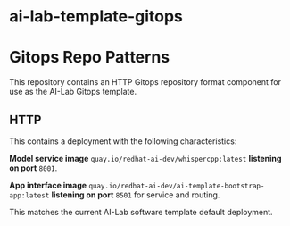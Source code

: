# ai-lab-template-gitops

# Gitops Repo Patterns

This repository contains an HTTP Gitops repository format component for use as the AI-Lab Gitops template.

## HTTP

This contains a deployment with the following characteristics:

**Model service image** `quay.io/redhat-ai-dev/whispercpp:latest` **listening on port** `8001`.

**App interface image** `quay.io/redhat-ai-dev/ai-template-bootstrap-app:latest` **listening on port** `8501` for service and routing.

This matches the current AI-Lab software template default deployment.